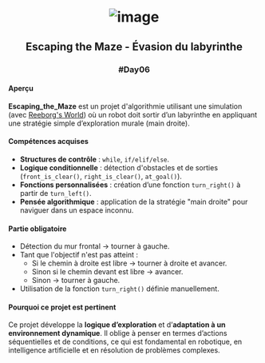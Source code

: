 # <p align="center"> ![image](https://github.com/user-attachments/assets/8739a22b-0609-419e-b357-a4ef81b3ce05) </p>

## <p align="center"> Escaping the Maze - Évasion du labyrinthe </p>
### <p align="center"> #Day06 </p>

#### Aperçu
**Escaping_the_Maze** est un projet d'algorithmie utilisant une simulation (avec [Reeborg's World](https://reeborg.ca/)) où un robot doit sortir d’un labyrinthe en appliquant une stratégie simple d’exploration murale (main droite).

#### Compétences acquises
- **Structures de contrôle** : `while`, `if/elif/else`.
- **Logique conditionnelle** : détection d'obstacles et de sorties (`front_is_clear()`, `right_is_clear()`, `at_goal()`).
- **Fonctions personnalisées** : création d’une fonction `turn_right()` à partir de `turn_left()`.
- **Pensée algorithmique** : application de la stratégie "main droite" pour naviguer dans un espace inconnu.

#### Partie obligatoire
- Détection du mur frontal → tourner à gauche.
- Tant que l'objectif n'est pas atteint :
  - Si le chemin à droite est libre → tourner à droite et avancer.
  - Sinon si le chemin devant est libre → avancer.
  - Sinon → tourner à gauche.
- Utilisation de la fonction `turn_right()` définie manuellement.

#### Pourquoi ce projet est pertinent
Ce projet développe la **logique d’exploration** et d’**adaptation à un environnement dynamique**. Il oblige à penser en termes d’actions séquentielles et de conditions, ce qui est fondamental en robotique, en intelligence artificielle et en résolution de problèmes complexes.
